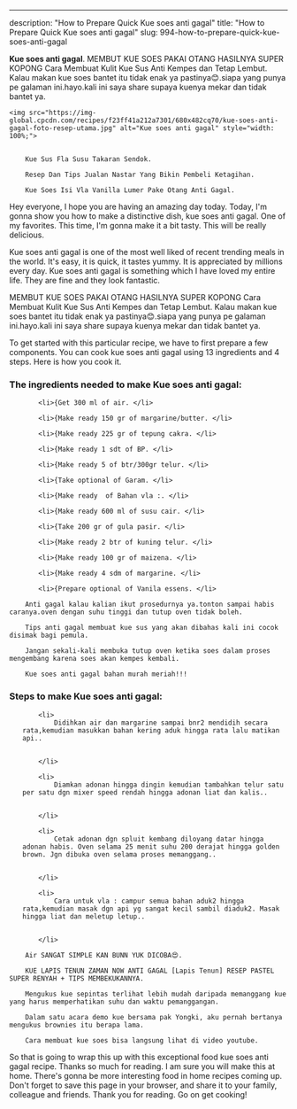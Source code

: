 ---
description: "How to Prepare Quick Kue soes anti gagal"
title: "How to Prepare Quick Kue soes anti gagal"
slug: 994-how-to-prepare-quick-kue-soes-anti-gagal

<p>
	<strong>Kue soes anti gagal</strong>. 
	MEMBUT KUE SOES PAKAI OTANG HASILNYA SUPER KOPONG Cara Membuat Kulit Kue Sus Anti Kempes dan Tetap Lembut. Kalau makan kue soes bantet itu tidak enak ya pastinya😊.siapa yang punya pe galaman ini.hayo.kali ini saya share supaya kuenya mekar dan tidak bantet ya.
</p>
<p>
	
	<img src="https://img-global.cpcdn.com/recipes/f23ff41a212a7301/680x482cq70/kue-soes-anti-gagal-foto-resep-utama.jpg" alt="Kue soes anti gagal" style="width: 100%;">
	
	
		Kue Sus Fla Susu Takaran Sendok.
	
		Resep Dan Tips Jualan Nastar Yang Bikin Pembeli Ketagihan.
	
		Kue Soes Isi Vla Vanilla Lumer Pake Otang Anti Gagal.
	
</p>
<p>
	Hey everyone, I hope you are having an amazing day today. Today, I'm gonna show you how to make a distinctive dish, kue soes anti gagal. One of my favorites. This time, I'm gonna make it a bit tasty. This will be really delicious.
</p>
	
<p>
	Kue soes anti gagal is one of the most well liked of recent trending meals in the world. It's easy, it is quick, it tastes yummy. It is appreciated by millions every day. Kue soes anti gagal is something which I have loved my entire life. They are fine and they look fantastic.
</p>
<p>
	MEMBUT KUE SOES PAKAI OTANG HASILNYA SUPER KOPONG Cara Membuat Kulit Kue Sus Anti Kempes dan Tetap Lembut. Kalau makan kue soes bantet itu tidak enak ya pastinya😊.siapa yang punya pe galaman ini.hayo.kali ini saya share supaya kuenya mekar dan tidak bantet ya.
</p>

<p>
To get started with this particular recipe, we have to first prepare a few components. You can cook kue soes anti gagal using 13 ingredients and 4 steps. Here is how you cook it.
</p>

<h3>The ingredients needed to make Kue soes anti gagal:</h3>

<ol>
	
		<li>{Get 300 ml of air. </li>
	
		<li>{Make ready 150 gr of margarine/butter. </li>
	
		<li>{Make ready 225 gr of tepung cakra. </li>
	
		<li>{Make ready 1 sdt of BP. </li>
	
		<li>{Make ready 5 of btr/300gr telur. </li>
	
		<li>{Take optional of Garam. </li>
	
		<li>{Make ready  of Bahan vla :. </li>
	
		<li>{Make ready 600 ml of susu cair. </li>
	
		<li>{Take 200 gr of gula pasir. </li>
	
		<li>{Make ready 2 btr of kuning telur. </li>
	
		<li>{Make ready 100 gr of maizena. </li>
	
		<li>{Make ready 4 sdm of margarine. </li>
	
		<li>{Prepare optional of Vanila essens. </li>
	
</ol>
<p>
	
		Anti gagal kalau kalian ikut prosedurnya ya.tonton sampai habis caranya.oven dengan suhu tinggi dan tutup oven tidak boleh.
	
		Tips anti gagal membuat kue sus yang akan dibahas kali ini cocok disimak bagi pemula.
	
		Jangan sekali-kali membuka tutup oven ketika soes dalam proses mengembang karena soes akan kempes kembali.
	
		Kue soes anti gagal bahan murah meriah!!!
	
</p>

<h3>Steps to make Kue soes anti gagal:</h3>

<ol>
	
		<li>
			Didihkan air dan margarine sampai bnr2 mendidih secara rata,kemudian masukkan bahan kering aduk hingga rata lalu matikan api..
			
			
		</li>
	
		<li>
			Diamkan adonan hingga dingin kemudian tambahkan telur satu per satu dgn mixer speed rendah hingga adonan liat dan kalis..
			
			
		</li>
	
		<li>
			Cetak adonan dgn spluit kembang diloyang datar hingga adonan habis. Oven selama 25 menit suhu 200 derajat hingga golden brown. Jgn dibuka oven selama proses memanggang..
			
			
		</li>
	
		<li>
			Cara untuk vla : campur semua bahan aduk2 hingga rata,kemudian masak dgn api yg sangat kecil sambil diaduk2. Masak hingga liat dan meletup letup..
			
			
		</li>
	
</ol>

<p>
	
		Air SANGAT SIMPLE KAN BUNN YUK DICOBA😍.
	
		KUE LAPIS TENUN ZAMAN NOW ANTI GAGAL [Lapis Tenun] RESEP PASTEL SUPER RENYAH + TIPS MEMBEKUKANNYA.
	
		Mengukus kue sepintas terlihat lebih mudah daripada memanggang kue yang harus memperhatikan suhu dan waktu pemanggangan.
	
		Dalam satu acara demo kue bersama pak Yongki, aku pernah bertanya mengukus brownies itu berapa lama.
	
		Cara membuat kue soes bisa langsung lihat di video youtube.
	
</p>

<p>
	So that is going to wrap this up with this exceptional food kue soes anti gagal recipe. Thanks so much for reading. I am sure you will make this at home. There's gonna be more interesting food in home recipes coming up. Don't forget to save this page in your browser, and share it to your family, colleague and friends. Thank you for reading. Go on get cooking!
</p>
